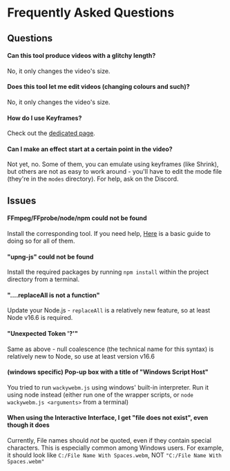 # Frequently Asked Questions

## Questions

#### Can this tool produce videos with a glitchy length?

No, it only changes the video's size.

#### Does this tool let me edit videos (changing colours and such)?

No, it only changes the video's size.

#### How do I use Keyframes?

Check out the [dedicated page](./keyframes.md).

#### Can I make an effect start at a certain point in the video?

Not yet, no. Some of them, you can emulate using keyframes (like Shrink), but others are not as easy to work around - you'll have to edit the mode file (they're in the `modes` directory). For help, ask on the Discord.

## Issues

#### FFmpeg/FFprobe/node/npm could not be found

Install the corresponding tool. If you need help, [Here](./dependencies.md) is a basic guide to doing so for all of them.

#### "upng-js" could not be found

Install the required packages by running `npm install` within the project directory from a terminal.

#### "....replaceAll is not a function"

Update your Node.js - `replaceAll` is a relatively new feature, so at least Node v16.6 is required.

#### "Unexpected Token '?'"

Same as above - null coalescence (the technical name for this syntax) is relatively new to Node, so use at least version v16.6

#### (windows specific) Pop-up box with a title of "Windows Script Host"

You tried to run `wackywebm.js` using windows' built-in interpreter. Run it using node instead (either run one of the wrapper scripts, or `node wackywebm.js <arguments>` from a terminal)

#### When using the Interactive Interface, I get "file does not exist", even though it does

Currently, File names should *not* be quoted, even if they contain special characters. This is especially common among Windows users. For example, it should look like `C:/File Name With Spaces.webm`, NOT `"C:/File Name With Spaces.webm"`
